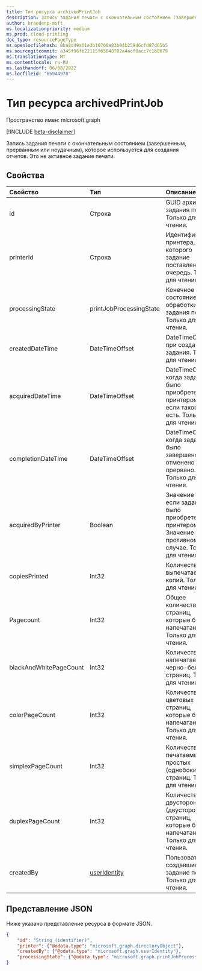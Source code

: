 ```yaml
---
title: Тип ресурса archivedPrintJob
description: Запись задания печати с окончательным состоянием (завершенным, прерванным или неудачным), которое используется для создания отчетов. Это не активное задание печати.
author: braedenp-msft
ms.localizationpriority: medium
ms.prod: cloud-printing
doc_type: resourcePageType
ms.openlocfilehash: 8ba8d49a01e3b10768e83b04b259d6cfd87d65b5
ms.sourcegitcommit: a345f96fb22115f65840702a4acf0acc7c1b0679
ms.translationtype: MT
ms.contentlocale: ru-RU
ms.lasthandoff: 06/08/2022
ms.locfileid: "65944978"
---
```

# <a name="archivedprintjob-resource-type"></a>Тип ресурса archivedPrintJob

Пространство имен: microsoft.graph

[!INCLUDE [beta-disclaimer](../../includes/beta-disclaimer.md)]

Запись задания печати с окончательным состоянием (завершенным, прерванным или неудачным), которое используется для создания отчетов. Это не активное задание печати.

## <a name="properties"></a>Свойства
| Свойство     | Тип        | Описание |
|:-------------|:------------|:------------|
|id|Строка|GUID архивного задания печати. Только для чтения.|
|printerId|Строка|Идентификатор принтера, для которого задание поставлено в очередь. Только для чтения.|
|processingState|printJobProcessingState|Конечное состояние обработки задания печати. Только для чтения.|
|createdDateTime|DateTimeOffset|DateTimeOffset при создании задания. Только для чтения.|
|acquiredDateTime|DateTimeOffset|DateTimeOffset, когда задание было приобретено принтером, если таковое есть. Только для чтения.|
|completionDateTime|DateTimeOffset|DateTimeOffset, когда задание было завершено, отменено или прервано. Только для чтения.|
|acquiredByPrinter|Boolean|Значение true, если задание было приобретено принтером; Значение false в противном случае. Только для чтения.|
|copiesPrinted|Int32|Количество выпечатаемых копий. Только для чтения.|
|Pagecount|Int32|Общее количество страниц, которые были напечатаны. Только для чтения.|
|blackAndWhitePageCount|Int32|Количество напечатаемых черно-белых страниц. Только для чтения.|
|colorPageCount|Int32|Количество цветовых страниц, которые были напечатаны. Только для чтения.|
|simplexPageCount|Int32|Количество печатаемых простых (однобоких) страниц. Только для чтения.|
|duplexPageCount|Int32|Количество двустороннего (двустороннего) страниц, которые были напечатаны. Только для чтения.|
|createdBy|[userIdentity](useridentity.md)|Пользователь, создавший задание печати. Только для чтения.|

## <a name="json-representation"></a>Представление JSON

Ниже указано представление ресурса в формате JSON.

<!-- {
  "blockType": "resource",
  "optionalProperties": [

  ],
  "@odata.type": "microsoft.graph.archivedPrintJob"
}-->

```json
{
    "id": "String (identifier)",
    "printer": {"@odata.type": "microsoft.graph.directoryObject"},
    "createdBy": {"@odata.type": "microsoft.graph.userIdentity"},
    "processingState": {"@odata.type": "microsoft.graph.printJobProcessingState"}
}
```

<!-- uuid: 8fcb5dbc-d5aa-4681-8e31-b001d5168d79
2015-10-25 14:57:30 UTC -->
<!-- {
  "type": "#page.annotation",
  "description": "archivedPrintJob resource",
  "keywords": "",
  "section": "documentation",
  "tocPath": ""
}-->

